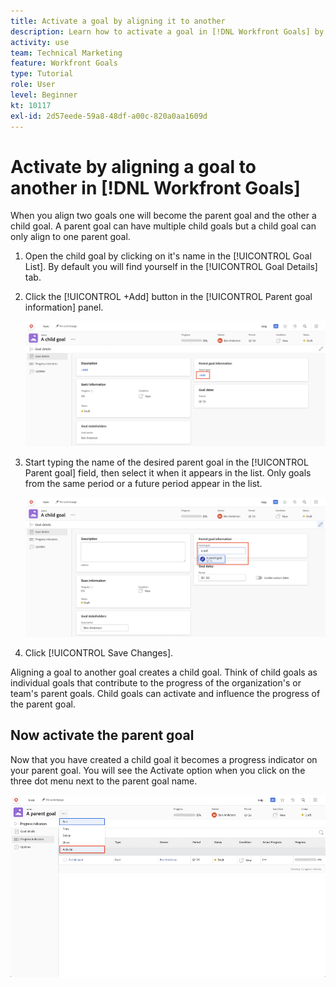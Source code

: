 ```yaml
---
title: Activate a goal by aligning it to another
description: Learn how to activate a goal in [!DNL Workfront Goals] by aligning it to another goal.
activity: use
team: Technical Marketing
feature: Workfront Goals
type: Tutorial
role: User
level: Beginner
kt: 10117
exl-id: 2d57eede-59a8-48df-a00c-820a0aa1609d
---
```

# Activate by aligning a goal to another in [!DNL Workfront Goals]

When you align two goals one will become the parent goal and the other a child goal. A parent goal can have multiple child goals but a child goal can only align to one parent goal.

1. Open the child goal by clicking on it's name in the [!UICONTROL Goal List]. By default you will find yourself in the [!UICONTROL Goal Details] tab.
1. Click the [!UICONTROL +Add] button in the [!UICONTROL Parent goal information] panel.

    ![A screenshot of the [!UICONTROL Goal Details] tab](assets/06-workfront-goals-align-goals.png)

1. Start typing the name of the desired parent goal in the [!UICONTROL Parent goal] field, then select it when it appears in the list. Only goals from the same period or a future period appear in the list.

    ![A screenshot of the [!UICONTROL Goal Details] panel showing the [!UICONTROL Parent goal information] panel](assets/07-workfront-goals-align-to.png)

1. Click [!UICONTROL Save Changes].

Aligning a goal to another goal creates a child goal. Think of child goals as individual goals that contribute to the progress of the organization's or team's parent goals. Child goals can activate and influence the progress of the parent goal.

## Now activate the parent goal

Now that you have created a child goal it becomes a progress indicator on your parent goal. You will see the Activate option when you click on the three dot menu next to the parent goal name.

![A screenshot showing how to activate the parent goal.](assets/activate-the-parent-goal.png)


